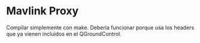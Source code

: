 # Mavlink Proxy

Compilar simplemente con make. Debería funcionar porque usa los headers que ya vienen incluidos en el QGroundControl.
